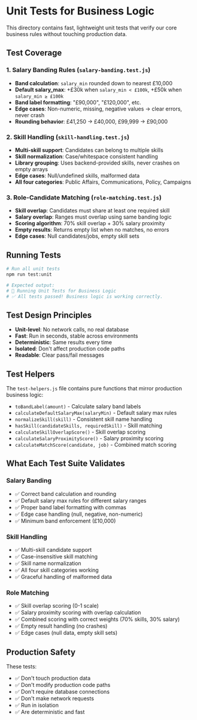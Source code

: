# Unit Tests for Business Logic

This directory contains fast, lightweight unit tests that verify our core business rules without touching production data.

## Test Coverage

### 1. Salary Banding Rules (`salary-banding.test.js`)
- **Band calculation**: `salary_min` rounded down to nearest £10,000
- **Default salary_max**: +£30k when `salary_min < £100k`, +£50k when `salary_min ≥ £100k`
- **Band label formatting**: "£90,000", "£120,000", etc.
- **Edge cases**: Non-numeric, missing, negative values → clear errors, never crash
- **Rounding behavior**: £41,250 → £40,000, £99,999 → £90,000

### 2. Skill Handling (`skill-handling.test.js`)
- **Multi-skill support**: Candidates can belong to multiple skills
- **Skill normalization**: Case/whitespace consistent handling
- **Library grouping**: Uses backend-provided skills, never crashes on empty arrays
- **Edge cases**: Null/undefined skills, malformed data
- **All four categories**: Public Affairs, Communications, Policy, Campaigns

### 3. Role-Candidate Matching (`role-matching.test.js`)
- **Skill overlap**: Candidates must share at least one required skill
- **Salary overlap**: Ranges must overlap using same banding logic
- **Scoring algorithm**: 70% skill overlap + 30% salary proximity
- **Empty results**: Returns empty list when no matches, no errors
- **Edge cases**: Null candidates/jobs, empty skill sets

## Running Tests

```bash
# Run all unit tests
npm run test:unit

# Expected output:
# 🚀 Running Unit Tests for Business Logic
# ✅ All tests passed! Business logic is working correctly.
```

## Test Design Principles

- **Unit-level**: No network calls, no real database
- **Fast**: Run in seconds, stable across environments
- **Deterministic**: Same results every time
- **Isolated**: Don't affect production code paths
- **Readable**: Clear pass/fail messages

## Test Helpers

The `test-helpers.js` file contains pure functions that mirror production business logic:

- `toBandLabel(amount)` - Calculate salary band labels
- `calculateDefaultSalaryMax(salaryMin)` - Default salary max rules
- `normalizeSkill(skill)` - Consistent skill name handling
- `hasSkill(candidateSkills, requiredSkill)` - Skill matching
- `calculateSkillOverlapScore()` - Skill overlap scoring
- `calculateSalaryProximityScore()` - Salary proximity scoring
- `calculateMatchScore(candidate, job)` - Combined match scoring

## What Each Test Suite Validates

### Salary Banding
- ✅ Correct band calculation and rounding
- ✅ Default salary max rules for different salary ranges
- ✅ Proper band label formatting with commas
- ✅ Edge case handling (null, negative, non-numeric)
- ✅ Minimum band enforcement (£10,000)

### Skill Handling
- ✅ Multi-skill candidate support
- ✅ Case-insensitive skill matching
- ✅ Skill name normalization
- ✅ All four skill categories working
- ✅ Graceful handling of malformed data

### Role Matching
- ✅ Skill overlap scoring (0-1 scale)
- ✅ Salary proximity scoring with overlap calculation
- ✅ Combined scoring with correct weights (70% skills, 30% salary)
- ✅ Empty result handling (no crashes)
- ✅ Edge cases (null data, empty skill sets)

## Production Safety

These tests:
- ✅ Don't touch production data
- ✅ Don't modify production code paths
- ✅ Don't require database connections
- ✅ Don't make network requests
- ✅ Run in isolation
- ✅ Are deterministic and fast


